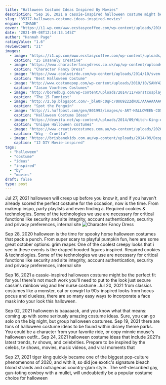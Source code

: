 ```yaml
---
title: "Halloween Costume Ideas Inspired By Movies"
description: "Sep 16, 2021 a cassie-inspired halloween costume might be the perfect fit for you! there's not much work you'll need to put to the look  just secure cassie's rainbow wig and her nurse costume ."
slug: "35377-halloween-costume-ideas-inspired-movies"
engine: "IMAGE"
cover: "https://i1.wp.com/www.ecstasycoffee.com/wp-content/uploads/2016/09/Cool-Halloween-costume-idea..jpg?resize=612%2C960&ssl=1"
date: "2021-09-08T12:14:13.145Z"
author: "Hannah Page"
ratingValue: "1.6"
reviewCount: "21"
images:
  - image: "https://i1.wp.com/www.ecstasycoffee.com/wp-content/uploads/2016/09/Cool-Halloween-costume-idea..jpg?resize=612%2C960&ssl=1"
    caption: "25 Insanely Creative"
  - image: "https://www.characterfancydress.co.uk/wp/wp-content/uploads/2013/08/shutterstock_21724069-Copy-3.jpg"
    caption: "Character Fancy Dress"
  - image: "https://www.coolweirdo.com/wp-content/uploads/2014/10/sven-frozen-costume.jpg"
    caption: "Best Halloween Costume"
  - image: "http://www.costumepop.com/wp-content/uploads/2010/10/SANY42161-450x600.jpg"
    caption: "Jason Voorhees Costumes"
  - image: "http://boredbug.com/wp-content/uploads/2014/11/worstcosplayever2.jpg"
    caption: "The 15 Funniest"
  - image: "http://2.bp.blogspot.com/-_ble0Fc0qFc/UmU9222dNUI/AAAAAAAAC3s/TS7ew4ICFb8/s640/c+13.jpg"
    caption: "Spot the Penguin"
  - image: "http://i.huffpost.com/gen/801993/images/o-ART-HALLOWEEN-COSTUME-facebook.jpg"
    caption: "Halloween Costume Ideas"
  - image: "https://deavita.net/wp-content/uploads/2014/09/Witch-King-of-Angmar-Unique-Halloween-costume-ideas-movie-characters.jpg"
    caption: "Unique Halloween costumes"
  - image: "https://www.creativecostumes.com.au/wp-content/uploads/2020/10/Wig-Cruella-Black-and-White.jpg"
    caption: "Wig - Cruella"
  - image: "https://brisbanekids.com.au/wp-content/uploads/2014/09/Despicable-Me-Minion-Costume-makeandtakes.com_.jpg"
    caption: "12 DIY Movie-inspired"
tags:
  - "halloween"
  - "costume"
  - "ideas"
  - "inspired"
  - "by"
  - "movies"
draft: false
type: post
---
```


Jul 27, 2021 halloween will creep up before you know it, and if you haven't already scored the perfect costume for the occasion, now is the time. From makeup inspo, party playlists and even finding a. Required cookies & technologies. Some of the technologies we use are necessary for critical functions like security and site integrity, account authentication, security and privacy preferences, internal site
![Character Fancy Dress](https://www.characterfancydress.co.uk/wp/wp-content/uploads/2013/08/shutterstock_21724069-Copy-3.jpg "Character Fancy Dress")

Sep 28, 2020 halloween is the time for spooky horse halloween costumes that pack a punch. From super scary to playful pumpkin fun, here are some great october options: grim reaper. One of the coolest creepy looks that i see in these events is the draped hooded figures inspired. Required cookies &amp; technologies. Some of the technologies we use are necessary for critical functions like security and site integrity, account authentication, security and privacy preferences, internal site
<!--inArticleAds-->

<!--galleryOne-->

Sep 16, 2021 a cassie-inspired halloween costume might be the perfect fit for you! there's not much work you'll need to put to the look  just secure cassie's rainbow wig and her nurse costume .Jul 20, 2021 from classics costumes like a monster, cat or cowgirl to 90s-inspired looks from hocus pocus and clueless, there are so many easy ways to incorporate a face mask into your look this halloween.
<!--inArticleAds-->

<!--galleryTwo-->

Sep 02, 2021 halloween is baaaaack, and you know what that means: coming up with some seriously amazing costume ideas. Sure, you can go solo on the big night, but group halloween costumes. Sep 19, 2021 there are tons of halloween costume ideas to be found within disney theme parks. You could be a character from your favorite ride, or copy minnie mouse's halloween outfit.. Sep 24, 2021 halloween costume ideas that include 2021's latest trends, tv shows, and celebrities.  Prepare to be inspired by the celebs, tv shows, movies, music videos, and viral moments that
<!--galleryThree-->

Sep 27, 2021 tiger king quickly became one of the biggest pop-culture phenomenons of 2020, and with it, so did joe exotic's signature bleach blond strands and outrageous country-glam style.. The self-described gay, gun-toting cowboy with a mullet, will undoubtedly be a popular costume choice for halloween